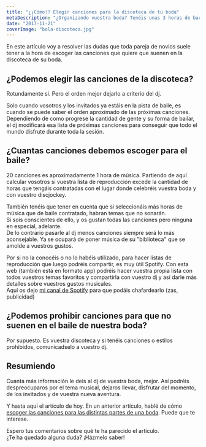```yaml
---
title: "¿¡Cómo!? Elegir canciones para la discoteca de tu boda"
metaDescription: "¿Organizando vuestra boda? Tenéis unas 3 horas de barra libre contratada y queréis que el DJ ponga vuestra música favorita ➜ Esta es una guía de como afrontarlo."
date: "2017-11-21"
coverImage: "bola-discoteca.jpg"
---
```


En este artículo voy a resolver las dudas que toda pareja de novios suele tener a la hora de escoger las canciones que quiere que suenen en la discoteca de su boda.

## ¿Podemos elegir las canciones de la discoteca?

Rotundamente si. Pero el orden mejor dejarlo a criterio del dj.

Solo cuando vosotros y los invitados ya estáis en la pista de baile, es cuando se puede saber el orden aproximado de las próximas canciones.  
Dependiendo de como progrese la cantidad de gente y su forma de bailar, el dj modificará esa lista de próximas canciones para conseguir que todo el mundo disfrute durante toda la sesión.

## ¿Cuantas canciones debemos escoger para el baile?

20 canciones es aproximadamente 1 hora de música. Partiendo de aquí calcular vosotros si vuestra lista de reproducción excede la cantidad de horas que tengáis contratadas con el lugar donde celebréis vuestra boda y con vuestro discjockey.

También tenéis que tener en cuenta que si seleccionáis más horas de música que de baile contratado, habran temas que no sonarán.  
Si sois conscientes de ello, y os gustan todas las canciones pero ninguna en especial, adelante.  
De lo contrario pasarle al dj menos canciones siempre será lo más aconsejable. Ya se ocupará de poner música de su "biblioteca" que se amolde a vuestros gustos.

Por si no la conocéis o no lo habéis utilizado, para hacer listas de reproducción que luego podréis compartir, es muy útil Spotify. Con esta web (también está en formato app) podréis hacer vuestra propia lista con todos vuestros temas favoritos y compartirla con vuestro dj y así darle más detalles sobre vuestros gustos musicales.  
Aquí os dejo [mi canal de Spotify](https://open.spotify.com/user/djmarian) para que podáis chafardearlo (zas, publicidad)

## ¿Podemos prohibir canciones para que no suenen en el baile de nuestra boda?

Por supuesto. Es vuestra discoteca y si tenéis canciones o estilos prohibidos, comunicadselo a vuestro dj.

## Resumiendo

Cuanta más información le deis al dj de vuestra boda, mejor. Así podréis despreocuparos por el tema musical, dejaros llevar, disfrutar del momento, de los invitados y de vuestra nueva aventura.

Y hasta aquí el artículo de hoy. En un anterior artículo, hablé de cómo [escoger las canciones para las distintas partes de una boda](../momentos-importantes/). Puede que te interese.

Espero tus comentarios sobre qué te ha parecido el artículo.  
¿Te ha quedado alguna duda? ¡Házmelo saber!
